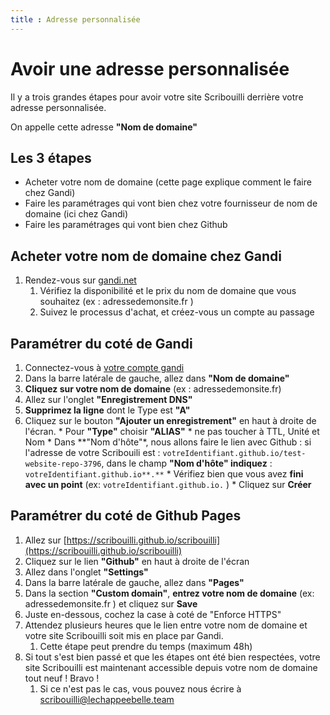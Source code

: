 ```yaml
---
title : Adresse personnalisée
---
```



# Avoir une adresse personnalisée

Il y a trois grandes étapes pour avoir votre site Scribouilli derrière votre adresse personnalisée.

On appelle cette adresse **"Nom de domaine"**

## Les 3 étapes

* Acheter votre nom de domaine (cette page explique comment le faire chez Gandi)
* Faire les paramétrages qui vont bien chez votre fournisseur de nom de domaine (ici chez Gandi)
* Faire les paramétrages qui vont bien chez  Github


## Acheter votre nom de domaine chez Gandi


1. Rendez-vous sur [gandi.net](https://shop.gandi.net/fr/domain/suggest/d2495163-a057-41fd-a3ab-8bca338797fd?search=)
   1. Vérifiez la disponibilité et le prix du nom de domaine que vous souhaitez (ex : adressedemonsite.fr )
   1. Suivez le processus d'achat, et créez-vous un compte au passage

## Paramétrer du coté de Gandi

1. Connectez-vous à [votre compte gandi](https://admin.gandi.net)
1. Dans la barre latérale de gauche, allez dans **"Nom de domaine"**
1. **Cliquez sur votre nom de domaine** (ex : adressedemonsite.fr)
2. Allez sur l'onglet **"Enregistrement DNS"**
  3. **Supprimez la ligne** dont le Type est **"A"**
  4. Cliquez sur le bouton **"Ajouter un enregistrement"** en haut à droite de l'écran.
    * Pour **"Type"** choisir **"ALIAS"**
    * ne pas toucher à TTL, Unité et Nom
    * Dans **"Nom d'hôte"*, nous allons faire le lien avec Github : si l'adresse de votre Scribouili est : `votreIdentifiant.github.io/test-website-repo-3796`, dans le champ **"Nom d'hôte" indiquez** : `votreIdentifiant.github.io**.**`
    * Vérifiez bien que vous avez **fini avec un point** (ex: `votreIdentifiant.github.io.` )
    * Cliquez sur **Créer**

## Paramétrer du coté de Github Pages

1. Allez sur [https://scribouilli.github.io/scribouilli](https://scribouilli.github.io/scribouilli)
1. Cliquez sur le lien **"Github"** en haut à droite de l'écran
1. Allez dans l'onglet **"Settings"**
1. Dans la barre latérale de gauche, allez dans **"Pages"**
1. Dans la section **"Custom domain"**, **entrez votre nom de domaine** (ex: adressedemonsite.fr ) et cliquez sur **Save**
1. Juste en-dessous, cochez la case à coté de "Enforce HTTPS"
1. Attendez plusieurs heures que le lien entre votre nom de domaine et votre site Scribouilli soit mis en place par Gandi.
   1. Cette étape peut prendre du temps (maximum 48h)
1. Si tout s'est bien passé et que les étapes ont été bien respectées, votre site Scribouilli est maintenant accessible depuis votre nom de domaine tout neuf ! Bravo !
   1. Si ce n'est pas le cas, vous pouvez nous écrire à scribouilli@lechappeebelle.team





